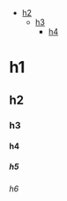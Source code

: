 
<!-- TOC depthFrom:2 depthTo:4 withLinks:1 updateOnSave:1 orderedList:0 -->

- [h2](#h2)
	- [h3](#h3)
		- [h4](#h4)

<!-- /TOC -->

# h1
## h2
### h3
#### h4
##### h5
###### h6
